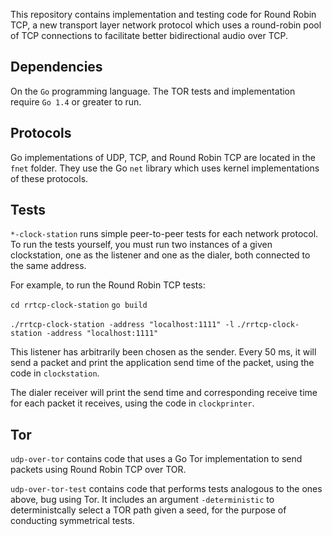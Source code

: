 This repository contains implementation and testing code for Round Robin TCP, a new transport layer network protocol which uses a round-robin pool of TCP connections to facilitate better bidirectional audio over TCP.

## Dependencies

On the `Go` programming language. The TOR tests and implementation require `Go 1.4` or greater to run.

## Protocols

Go implementations of UDP, TCP, and Round Robin TCP are located in the `fnet` folder. They use the Go `net` library which uses kernel implementations of these protocols.

## Tests

`*-clock-station` runs simple peer-to-peer tests for each network protocol.
To run the tests yourself, you must run two instances of a given clockstation, one as the listener and one as the dialer, both connected to the same address.

For example, to run the Round Robin TCP tests:

`cd rrtcp-clock-station`
`go build`

`./rrtcp-clock-station -address "localhost:1111" -l`
`./rrtcp-clock-station -address "localhost:1111"`

This listener has arbitrarily been chosen as the sender. Every 50 ms, it will send a packet and print the application send time of the packet, using the code in `clockstation`.

The dialer receiver will print the send time and corresponding receive time for each packet it receives, using the code in `clockprinter`.

## Tor
`udp-over-tor` contains code that uses a Go Tor implementation to send packets using Round Robin TCP over TOR.

`udp-over-tor-test` contains code that performs tests analogous to the ones above, bug using Tor. It includes an argument `-deterministic` to deterministcally select a TOR path given a seed, for the purpose of conducting symmetrical tests.

